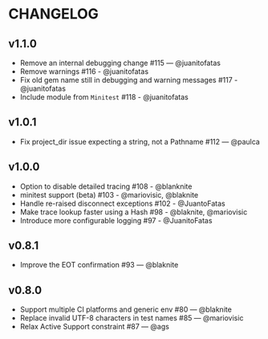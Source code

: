 # CHANGELOG

## v1.1.0

- Remove an internal debugging change #115 — @juanitofatas
- Remove warnings #116 - @juanitofatas
- Fix old gem name still in debugging and warning messages #117 - @juanitofatas
- Include module from `Minitest` #118 - @juanitofatas

## v1.0.1

- Fix project_dir issue expecting a string, not a Pathname #112 — @paulca

## v1.0.0

- Option to disable detailed tracing #108 - @blanknite
- minitest support (beta) #103 - @mariovisic, @blaknite
- Handle re-raised disconnect exceptions #102 - @JuantoFatas
- Make trace lookup faster using a Hash #98 - @blaknite, @mariovisic
- Introduce more configurable logging #97 - @JuanitoFatas

## v0.8.1

- Improve the EOT confirmation #93 — @blaknite

## v0.8.0

- Support multiple CI platforms and generic env #80 — @blaknite
- Replace invalid UTF-8 characters in test names #85 — @mariovisic
- Relax Active Support constraint #87 — @ags
